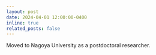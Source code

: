 ```yaml
---
layout: post
date: 2024-04-01 12:00:00-0400
inline: true
related_posts: false
---
```


Moved to Nagoya University as a postdoctoral researcher.